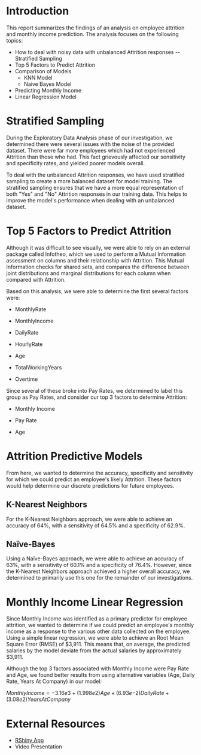 # Introduction

This report summarizes the findings of an analysis on employee attrition
and monthly income prediction. The analysis focuses on the following
topics:

-   How to deal with noisy data with unbalanced Attrition responses --
    Stratified Sampling
-   Top 5 Factors to Predict Attrition
-   Comparison of Models
    -   KNN Model
    -   Naive Bayes Model
-   Predicting Monthly Income
-   Linear Regression Model

# Stratified Sampling

During the Exploratory Data Analysis phase of our investigation, we
determined there were several issues with the noise of the provided
dataset. There were far more employees which had not experienced
Attrition than those who had. This fact grievously affected our
sensitivity and specificity rates, and yielded poorer models overall.

To deal with the unbalanced Attrition responses, we have used stratified
sampling to create a more balanced dataset for model training. The
stratified sampling ensures that we have a more equal representation of
both "Yes" and "No" Attrition responses in our training data. This helps
to improve the model's performance when dealing with an unbalanced
dataset.

# Top 5 Factors to Predict Attrition

Although it was difficult to see visually, we were able to rely on an
external package called Infotheo, which we used to perform a Mutual
Information assessment on columns and their relationship with Attrition.
This Mutual Information checks for shared sets, and compares the
difference between joint distributions and marginal distributions for
each column when compared with Attrition.

Based on this analysis, we were able to determine the first several
factors were:

-   MonthlyRate

-   MonthlyIncome

-   DailyRate

-   HourlyRate

-   Age

-   TotalWorkingYears

-   Overtime

Since several of these broke into Pay Rates, we determined to label this
group as Pay Rates, and consider our top 3 factors to determine
Attrition:

-   Monthly Income

-   Pay Rate

-   Age

# Attrition Predictive Models

From here, we wanted to determine the accuracy, specificity and
sensitivity for which we could predict an employee's likely Attrition.
These factors would help determine our discrete predictions for future
employees.

## K-Nearest Neighbors

For the K-Nearest Neighbors approach, we were able to achieve an
accuracy of 64%, with a sensitivity of 64.5% and a specificity of 62.9%.

## Naïve-Bayes

Using a Naïve-Bayes approach, we were able to achieve an accuracy of
63%, with a sensitivity of 60.1% and a specificity of 76.4%. However,
since the K-Nearest Neighbors approach achieved a higher overall
accuracy, we determined to primarily use this one for the remainder of
our investigations.

# Monthly Income Linear Regression

Since Monthly Income was identified as a primary predictor for employee
attrition, we wanted to determine if we could predict an employee's
monthly income as a response to the various other data collected on the
employee. Using a simple linear regression, we were able to achieve an
Root Mean Square Error (RMSE) of \$3,911. This means that, on average,
the predicted salaries by the model deviate from the actual salaries by
approximately \$3,911.

Although the top 3 factors associated with Monthly Income were Pay Rate
and Age, we found better results from using alternative variables (Age,
Daily Rate, Years At Company) in our model:

$MonthlyIncome = {-3.16}e3 + (1.998e2)Age + (6.93e{-2})DailyRate + (3.08e2)YearsAtCompany$

# External Resources

-   <a href="https://dhlaurel.shinyapps.io/EmployeeSalaryAttrition/">RShiny
    App</a>
-   Video Presentation
